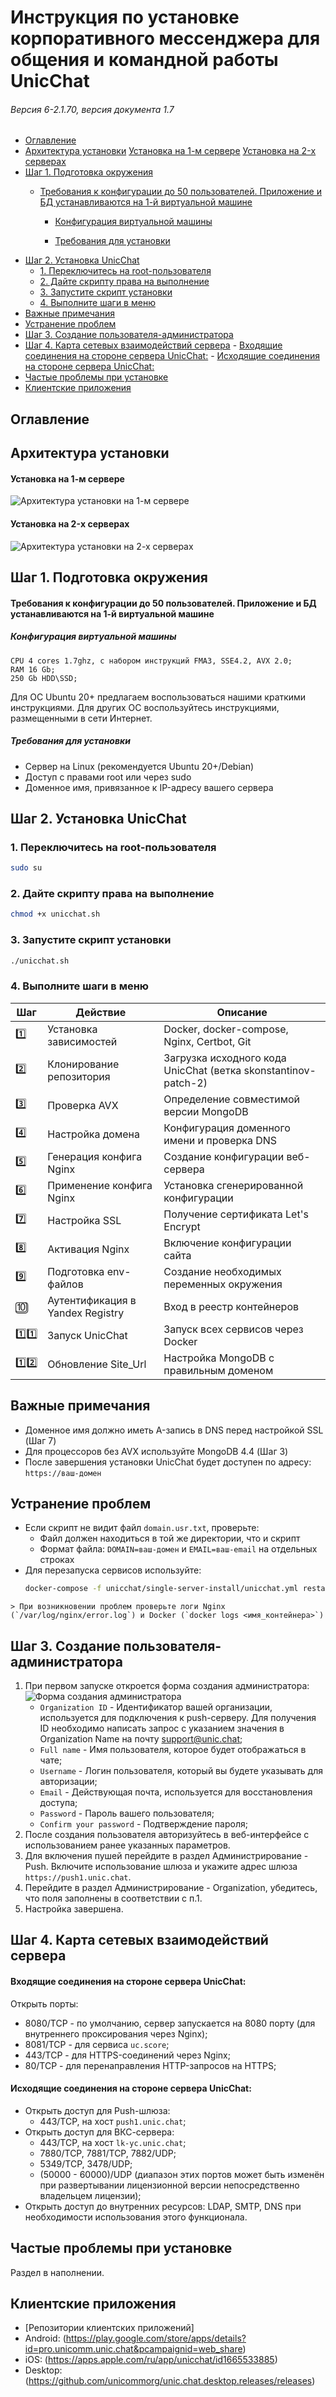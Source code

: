 
<!-- TOC --><a name="-unicchat"></a>
# Инструкция по установке корпоративного мессенджера для общения и командной работы UnicChat

<!-- TOC --><a name="-6-2170-17"></a>
###### Версия 6-2.1.70, версия документа 1.7
<!-- TOC start (generated with https://github.com/derlin/bitdowntoc) -->

   * [Оглавление](#)
   * [Архитектура установки](#-)
      [Установка на 1-м сервере](#-1-)
      [Установка на 2-x серверах](#-2-x-)
   * [Шаг 1. Подготовка окружения](#-1--1)
       * [Требования к конфигурации до 50 пользователей. Приложение и БД устанавливаются на 1-й виртуальной машине](#-50-1-)
  
         * [Конфигурация виртуальной машины](#--1)
  
         * [Требования для установки](#--2)
   * [Шаг 2. Установка UnicChat](#-2-unicchat)
      + [1. Переключитесь на root-пользователя](#1-root-)
      + [2. Дайте скрипту права на выполнение](#2-)
      + [3. Запустите скрипт установки](#3-)
      + [4. Выполните шаги в меню](#4-)
   * [Важные примечания](#--3)
   * [Устранение проблем](#--4)
   * [Шаг 3. Создание пользователя-администратора](#-3-)
   * [Шаг 4. Карта сетевых взаимодействий сервера](#-4-)
         - [Входящие соединения на стороне сервера UnicChat:](#-unicchat-1)
         - [Исходящие соединения на стороне сервера UnicChat:](#-unicchat-2)
   * [Частые проблемы при установке](#--5)
   * [Клиентские приложения](#--6)

<!-- TOC end -->





<!-- TOC --><a name=""></a>
## Оглавление
<!-- TOC -->

<!-- TOC -->

<!-- TOC --><a name="-"></a>
## Архитектура установки

<!-- TOC --><a name="-1-"></a>
#### Установка на 1-м сервере
![](./assets/1vm-unicchat-install-scheme.jpg "Архитектура установки на 1-м сервере")
<!-- TOC --><a name="-2-x-"></a>
#### Установка на 2-x серверах
![](./assets/2vm-unicchat-install-scheme.jpg "Архитектура установки на 2-х серверах")

<!-- TOC --><a name="-1--1"></a>
## Шаг 1. Подготовка окружения

<!-- TOC --><a name="-50-1-"></a>
#### Требования к конфигурации до 50 пользователей. Приложение и БД устанавливаются на 1-й виртуальной машине

<!-- TOC --><a name="--1"></a>
##### Конфигурация виртуальной машины
```
CPU 4 cores 1.7ghz, с набором инструкций FMA3, SSE4.2, AVX 2.0;
RAM 16 Gb;
250 Gb HDD\SSD;
```
Для ОС Ubuntu 20+ предлагаем воспользоваться нашими краткими инструкциями. Для других ОС воспользуйтесь инструкциями, размещенными в сети Интернет.
<!-- TOC --><a name="--2"></a>
##### Требования для установки
- Сервер на Linux (рекомендуется Ubuntu 20+/Debian)
- Доступ с правами root или через sudo
- Доменное имя, привязанное к IP-адресу вашего сервера

<!-- TOC --><a name="-2-unicchat"></a>
## Шаг 2. Установка UnicChat
<!-- TOC --><a name="1-root-"></a>
### 1. Переключитесь на root-пользователя
```bash
sudo su
```

<!-- TOC --><a name="2-"></a>
### 2. Дайте скрипту права на выполнение
```bash
chmod +x unicchat.sh
```

<!-- TOC --><a name="3-"></a>
### 3. Запустите скрипт установки
```bash
./unicchat.sh
```

<!-- TOC --><a name="4-"></a>
### 4. Выполните шаги в меню

| Шаг | Действие | Описание |
|-----|----------|----------|
| 1️⃣ | Установка зависимостей | Docker, docker-compose, Nginx, Certbot, Git |
| 2️⃣ | Клонирование репозитория | Загрузка исходного кода UnicChat (ветка skonstantinov-patch-2) |
| 3️⃣ | Проверка AVX | Определение совместимой версии MongoDB |
| 4️⃣ | Настройка домена | Конфигурация доменного имени и проверка DNS |
| 5️⃣ | Генерация конфига Nginx | Создание конфигурации веб-сервера |
| 6️⃣ | Применение конфига Nginx | Установка сгенерированной конфигурации |
| 7️⃣ | Настройка SSL | Получение сертификата Let's Encrypt |
| 8️⃣ | Активация Nginx | Включение конфигурации сайта |
| 9️⃣ | Подготовка env-файлов | Создание необходимых переменных окружения |
| 🔟 | Аутентификация в Yandex Registry | Вход в реестр контейнеров |
| 1️⃣1️⃣ | Запуск UnicChat | Запуск всех сервисов через Docker |
| 1️⃣2️⃣ | Обновление Site_Url | Настройка MongoDB с правильным доменом |

<!-- TOC --><a name="--3"></a>
## Важные примечания
- Доменное имя должно иметь A-запись в DNS перед настройкой SSL (Шаг 7)
- Для процессоров без AVX используйте MongoDB 4.4 (Шаг 3)
- После завершения установки UnicChat будет доступен по адресу: `https://ваш-домен`

<!-- TOC --><a name="--4"></a>
## Устранение проблем
- Если скрипт не видит файл `domain.usr.txt`, проверьте:
  - Файл должен находиться в той же директории, что и скрипт
  - Формат файла: `DOMAIN=ваш-домен` и `EMAIL=ваш-email` на отдельных строках
- Для перезапуска сервисов используйте:
  ```bash
  docker-compose -f unicchat/single-server-install/unicchat.yml restart
  ```
```
> При возникновении проблем проверьте логи Nginx (`/var/log/nginx/error.log`) и Docker (`docker logs <имя_контейнера>`)
```
<!-- TOC --><a name="-3-"></a>
## Шаг 3. Создание пользователя-администратора
1. При первом запуске откроется форма создания администратора:
   ![](./assets/form-setup-wizard.png "Форма создания администратора")
   * `Organization ID` - Идентификатор вашей организации, используется для подключения к push-серверу. Для получения ID необходимо написать запрос с указанием значения в Organization Name на почту support@unic.chat;
   * `Full name` - Имя пользователя, которое будет отображаться в чате;
   * `Username` - Логин пользователя, который вы будете указывать для авторизации;
   * `Email` - Действующая почта, используется для восстановления доступа;
   * `Password` - Пароль вашего пользователя;
   * `Confirm your password` - Подтверждение пароля;
2. После создания пользователя авторизуйтесь в веб-интерфейсе с использованием ранее указанных параметров.
3. Для включения пушей перейдите в раздел Администрирование - Push. Включите использование шлюза и укажите адрес шлюза `https://push1.unic.chat`.
4. Перейдите в раздел Администрирование - Organization, убедитесь, что поля заполнены в соответствии с п.1.
5. Настройка завершена.

<!-- TOC --><a name="-4-"></a>
## Шаг 4. Карта сетевых взаимодействий сервера

<!-- TOC --><a name="-unicchat-1"></a>
#### Входящие соединения на стороне сервера UnicChat:
Открыть порты:
- 8080/TCP - по умолчанию, сервер запускается на 8080 порту (для внутреннего проксирования через Nginx);
- 8081/TCP - для сервиса `uc.score`;
- 443/TCP - для HTTPS-соединений через Nginx;
- 80/TCP - для перенаправления HTTP-запросов на HTTPS;

<!-- TOC --><a name="-unicchat-2"></a>
#### Исходящие соединения на стороне сервера UnicChat:
* Открыть доступ для Push-шлюза:
  * 443/TCP, на хост `push1.unic.chat`;
* Открыть доступ для ВКС-сервера:
  * 443/TCP, на хост `lk-yc.unic.chat`;
  * 7880/TCP, 7881/TCP, 7882/UDP;
  * 5349/TCP, 3478/UDP;
  * (50000 - 60000)/UDP (диапазон этих портов может быть изменён при развертывании лицензионной версии непосредственно владельцем лицензии);
* Открыть доступ до внутренних ресурсов: LDAP, SMTP, DNS при необходимости использования этого функционала.

<!-- TOC --><a name="--5"></a>
## Частые проблемы при установке
Раздел в наполнении.

<!-- TOC --><a name="--6"></a>
## Клиентские приложения
* [Репозитории клиентских приложений]
* Android: (https://play.google.com/store/apps/details?id=pro.unicomm.unic.chat&pcampaignid=web_share)
* iOS: (https://apps.apple.com/ru/app/unicchat/id1665533885)
* Desktop: (https://github.com/unicommorg/unic.chat.desktop.releases/releases)

